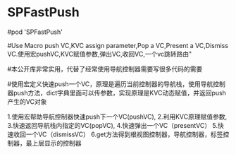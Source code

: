 # SPFastPush

#pod 'SPFastPush'                 

#Use Macro push VC,KVC assign parameter,Pop a VC,Present a VC,Dismiss VC.使用宏pushVC,KVC赋值参数,弹出VC,收回VC,一个vc跳转路由"

#本公开库非常实用，代替了经常使用导航控制器需要写很多代码的需要

#使用宏定义快速push一个VC，原理是遍历当前控制器的导航栈，使用导航控制器push方法，dict字典里面可以传参数，实现原理是KVC动态赋值，并返回push产生的VC对象

 1.使用宏帮助导航控制器快速push下一个VC(pushVC),
 2.利用KVC原理赋值参数,
 3.快速返回导航栈内指定的VC(popVC),
 4.快速弹出一个VC（presentVC）
 5.快速收回一个VC（dismissVC）
 6.get方法得到根视图控制器，导航控制器，标签控制器，最上层显示的控制器
